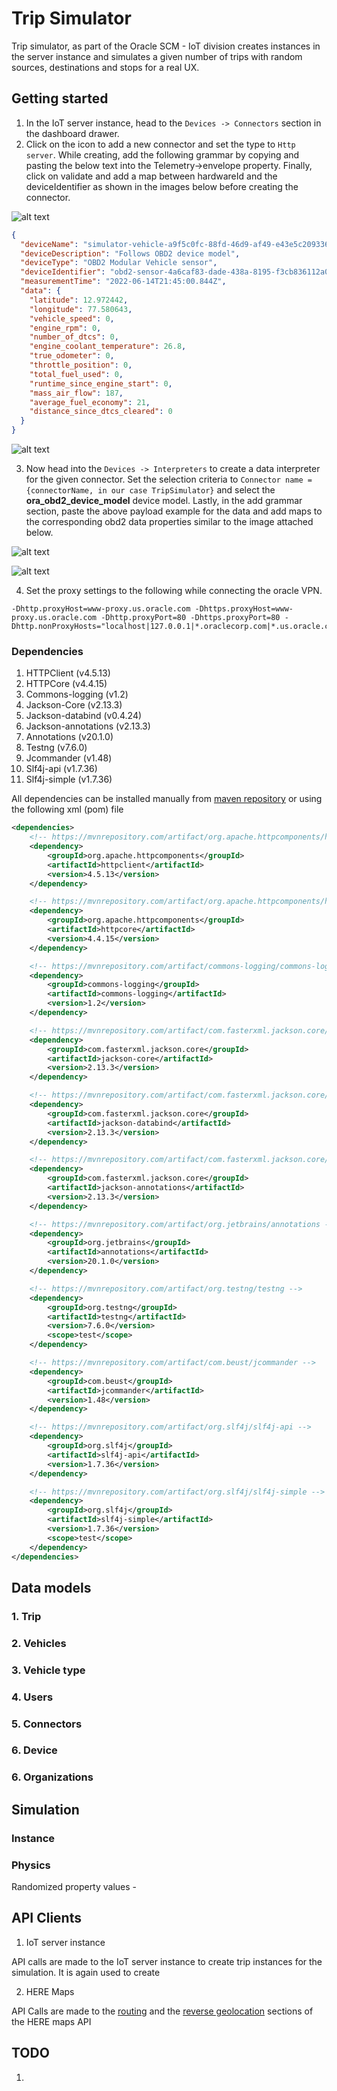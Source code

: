 # Trip Simulator

Trip simulator, as part of the Oracle SCM - IoT division creates instances in the server instance and simulates a given number of trips with random sources, destinations and stops for a real UX.

## Getting started

1. In the IoT server instance, head to the `Devices -> Connectors` section in the dashboard drawer.
2. Click on the icon to add a new connector and set the type to `Http server`. While creating, add the following grammar by copying and pasting the below text into the Telemetry->envelope property. Finally, click on validate and add a map between hardwareId and the deviceIdentifier as shown in the images below before creating the connector.

![alt text](./images/createConnector.png "Connector section")

```json
{
  "deviceName": "simulator-vehicle-a9f5c0fc-88fd-46d9-af49-e43e5c209336-sensor",
  "deviceDescription": "Follows OBD2 device model",
  "deviceType": "OBD2 Modular Vehicle sensor",
  "deviceIdentifier": "obd2-sensor-4a6caf83-dade-438a-8195-f3cb836112a0",
  "measurementTime": "2022-06-14T21:45:00.844Z",
  "data": {
    "latitude": 12.972442,
    "longitude": 77.580643,
    "vehicle_speed": 0,
    "engine_rpm": 0,
    "number_of_dtcs": 0,
    "engine_coolant_temperature": 26.8,
    "true_odometer": 0,
    "throttle_position": 0,
    "total_fuel_used": 0,
    "runtime_since_engine_start": 0,
    "mass_air_flow": 187,
    "average_fuel_economy": 21,
    "distance_since_dtcs_cleared": 0
  }
}
```

![alt text](./images/connectorGrammar.png "Connector grammar section")

3. Now head into the `Devices -> Interpreters` to create a data interpreter for the given connector. Set the selection criteria to `Connector name = {connectorName, in our case TripSimulator}` and select the **ora_obd2_device_model** device model. Lastly, in the add grammar section, paste the above payload example for the data and add maps to the corresponding obd2 data properties similar to the image attached below.

![alt text](./images/createInterpreter.png "Interpreter section")

![alt text](./images/interpreterGrammar.png "Interpreter grammar section")

4. Set the proxy settings to the following while connecting the oracle VPN. 
```
-Dhttp.proxyHost=www-proxy.us.oracle.com -Dhttps.proxyHost=www-proxy.us.oracle.com -Dhttp.proxyPort=80 -Dhttps.proxyPort=80 -Dhttp.nonProxyHosts="localhost|127.0.0.1|*.oraclecorp.com|*.us.oracle.com|*.internal.iot.ocs.oraclecloud.com" 
```

### Dependencies

1. HTTPClient (v4.5.13)
2. HTTPCore (v4.4.15)
3. Commons-logging (v1.2)
4. Jackson-Core (v2.13.3)
5. Jackson-databind (v0.4.24)
6. Jackson-annotations (v2.13.3)
7. Annotations (v20.1.0)
8. Testng (v7.6.0)
9. Jcommander (v1.48)
10. Slf4j-api (v1.7.36)
11. Slf4j-simple (v1.7.36)

All dependencies can be installed manually from [maven repository](https://mvnrepository.com/) or using the following xml (pom) file  

```xml
<dependencies>
    <!-- https://mvnrepository.com/artifact/org.apache.httpcomponents/httpclient -->
    <dependency>
        <groupId>org.apache.httpcomponents</groupId>
        <artifactId>httpclient</artifactId>
        <version>4.5.13</version>
    </dependency>

    <!-- https://mvnrepository.com/artifact/org.apache.httpcomponents/httpcore -->
    <dependency>
        <groupId>org.apache.httpcomponents</groupId>
        <artifactId>httpcore</artifactId>
        <version>4.4.15</version>
    </dependency>

    <!-- https://mvnrepository.com/artifact/commons-logging/commons-logging -->
    <dependency>
        <groupId>commons-logging</groupId>
        <artifactId>commons-logging</artifactId>
        <version>1.2</version>
    </dependency>

    <!-- https://mvnrepository.com/artifact/com.fasterxml.jackson.core/jackson-core -->
    <dependency>
        <groupId>com.fasterxml.jackson.core</groupId>
        <artifactId>jackson-core</artifactId>
        <version>2.13.3</version>
    </dependency>

    <!-- https://mvnrepository.com/artifact/com.fasterxml.jackson.core/jackson-databind -->
    <dependency>
        <groupId>com.fasterxml.jackson.core</groupId>
        <artifactId>jackson-databind</artifactId>
        <version>2.13.3</version>
    </dependency>

    <!-- https://mvnrepository.com/artifact/com.fasterxml.jackson.core/jackson-annotations -->
    <dependency>
        <groupId>com.fasterxml.jackson.core</groupId>
        <artifactId>jackson-annotations</artifactId>
        <version>2.13.3</version>
    </dependency>

    <!-- https://mvnrepository.com/artifact/org.jetbrains/annotations -->
    <dependency>
        <groupId>org.jetbrains</groupId>
        <artifactId>annotations</artifactId>
        <version>20.1.0</version>
    </dependency>

    <!-- https://mvnrepository.com/artifact/org.testng/testng -->
    <dependency>
        <groupId>org.testng</groupId>
        <artifactId>testng</artifactId>
        <version>7.6.0</version>
        <scope>test</scope>
    </dependency>

    <!-- https://mvnrepository.com/artifact/com.beust/jcommander -->
    <dependency>
        <groupId>com.beust</groupId>
        <artifactId>jcommander</artifactId>
        <version>1.48</version>
    </dependency>

    <!-- https://mvnrepository.com/artifact/org.slf4j/slf4j-api -->
    <dependency>
        <groupId>org.slf4j</groupId>
        <artifactId>slf4j-api</artifactId>
        <version>1.7.36</version>
    </dependency>

    <!-- https://mvnrepository.com/artifact/org.slf4j/slf4j-simple -->
    <dependency>
        <groupId>org.slf4j</groupId>
        <artifactId>slf4j-simple</artifactId>
        <version>1.7.36</version>
        <scope>test</scope>
    </dependency>
</dependencies>
```

## Data models

### 1. Trip

### 2. Vehicles

### 3. Vehicle type

### 4. Users

### 5. Connectors

### 6. Device

### 6. Organizations

## Simulation

### Instance

### Physics

Randomized property values - 

## API Clients

1. IoT server instance

API calls are made to the IoT server instance to create trip instances for the simulation. It is again used to create 

2. HERE Maps

API Calls are made to the [routing](https://developer.here.com/documentation/routing-api/dev_guide/index.html) and the [reverse geolocation](https://developer.here.com/documentation/geocoder/dev_guide/topics/resource-reverse-geocode.html) sections of the HERE maps API

## TODO

1. 
